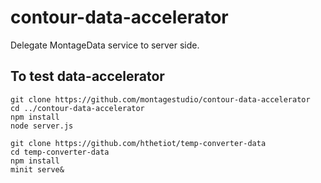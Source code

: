 # contour-data-accelerator

Delegate MontageData service to server side.

## To test data-accelerator

```
git clone https://github.com/montagestudio/contour-data-accelerator
cd ../contour-data-accelerator
npm install 
node server.js

git clone https://github.com/hthetiot/temp-converter-data
cd temp-converter-data 
npm install
minit serve&
```


